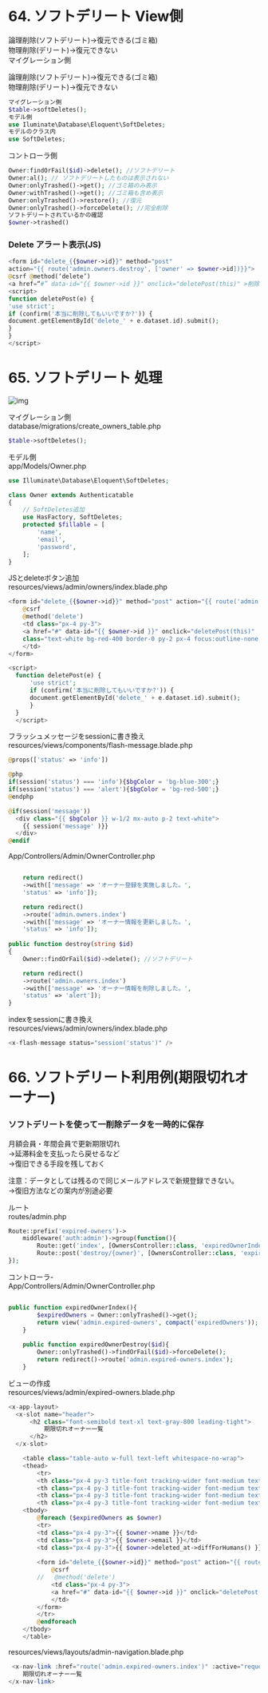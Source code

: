 # 64. ソフトデリート View側

論理削除(ソフトデリート)->復元できる(ゴミ箱)  
物理削除(デリート)->復元できない  
マイグレーション側  

論理削除(ソフトデリート)->復元できる(ゴミ箱)  
物理削除(デリート)->復元できない  
```php
マイグレーション側  
$table->softDeletes();  
モデル側  
use Iluminate\Database\Eloquent\SoftDeletes;  
モデルのクラス内  
use SoftDeletes;  
```

コントローラ側  
```php
Owner:findOrFail($id)->delete(); //ソフトデリート  
Owner:al(); // ソフトデリートしたものは表示されない  
Owner:onlyTrashed()->get(); //ゴミ箱のみ表示  
Owner:withTrashed()->get(); //ゴミ箱も含め表示  
Owner:onlyTrashed()->restore(); //復元  
Owner:onlyTrashed()->forceDelete(); //完全削除  
ソフトデリートされているかの確認  
$owner->trashed()  
```

### Delete アラート表示(JS)
```php
<form id="delete_{{$owner->id}}" method="post"
action="{{ route('admin.owners.destroy', ['owner' => $owner->id])}}">
@csrf @method(‘delete’)
<a href=“#” data-id="{{ $owner->id }}" onclick="deletePost(this)" >削除</a>
<script>
function deletePost(e) {
'use strict';
if (confirm('本当に削除してもいいですか?')) {
document.getElementById('delete_' + e.dataset.id).submit();
}
}
</script>
```

# 65. ソフトデリート 処理

![img](public/img/restful.png)

マイグレーション側  
database/migrations/create_owners_table.php  
```php
$table->softDeletes();
```

モデル側  
app/Models/Owner.php
```php
use Illuminate\Database\Eloquent\SoftDeletes;

class Owner extends Authenticatable
{
    // SoftDeletes追加
    use HasFactory, SoftDeletes;
    protected $fillable = [
        'name',
        'email',
        'password',
    ];
}
```
JSとdeleteボタン追加  
resources/views/admin/owners/index.blade.php
```php
<form id="delete_{{$owner->id}}" method="post" action="{{ route('admin.owners.destroy', ['owner' => $owner->id ] )}}">
    @csrf
    @method('delete')
    <td class="px-4 py-3">
    <a href="#" data-id="{{ $owner->id }}" onclick="deletePost(this)" 
    class="text-white bg-red-400 border-0 py-2 px-4 focus:outline-none hover:bg-red-500 rounded ">削除</a>                        
    </td>
</form>

<script>
  function deletePost(e) {
      'use strict';
      if (confirm('本当に削除してもいいですか?')) {
      document.getElementById('delete_' + e.dataset.id).submit();
      }
  }
  </script>
```

フラッシュメッセージをsessionに書き換え  
resources/views/components/flash-message.blade.php
```php
@props(['status' => 'info'])

@php
if(session('status') === 'info'){$bgColor = 'bg-blue-300';}
if(session('status') === 'alert'){$bgColor = 'bg-red-500';}
@endphp

@if(session('message'))
  <div class="{{ $bgColor }} w-1/2 mx-auto p-2 text-white">
    {{ session('message' )}}
  </div>
@endif
```

App/Controllers/Admin/OwnerController.php
```php

    return redirect()
    ->with(['message' => 'オーナー登録を実施しました。',
    'status' => 'info']);

    return redirect()
    ->route('admin.owners.index')
    ->with(['message' => 'オーナー情報を更新しました。',
    'status' => 'info']);
        
public function destroy(string $id)
{
    Owner::findOrFail($id)->delete(); //ソフトデリート

    return redirect()
    ->route('admin.owners.index')
    ->with(['message' => 'オーナー情報を削除しました。',
    'status' => 'alert']);
}
```

indexをsessionに書き換え  
resources/views/admin/owners/index.blade.php
```php
<x-flash-message status="session('status')" />
```


# 66. ソフトデリート利用例(期限切れオーナー)

### ソフトデリートを使って一削除データを一時的に保存
月額会員・年間会員で更新期限切れ  
->延滞料金を支払ったら戻せるなど  
->復旧できる手段を残しておく  

注意：データとしては残るので同じメールアドレスで新規登録できない。  
->復旧方法などの案内が別途必要  

ルート  
routes/admin.php
```php
Route::prefix('expired-owners')->
    middleware('auth:admin')->group(function(){
        Route::get('index', [OwnersController::class, 'expiredOwnerIndex'])->name('expired-owners.index');
        Route::post('destroy/{owner}', [OwnersController::class, 'expiredOwnerDestroy'])->name('expired-owners.destroy');
});
```
コントローラ-    
App/Controllers/Admin/OwnerController.php
```php

public function expiredOwnerIndex(){
        $expiredOwners = Owner::onlyTrashed()->get();
        return view('admin.expired-owners', compact('expiredOwners'));
    }
    
    public function expiredOwnerDestroy($id){
        Owner::onlyTrashed()->findOrFail($id)->forceDelete();
        return redirect()->route('admin.expired-owners.index'); 
    }
```

ビューの作成  
resources/views/admin/expired-owners.blade.php
```php
<x-app-layout>
  <x-slot name="header">
      <h2 class="font-semibold text-xl text-gray-800 leading-tight">
          期限切れオーナー一覧
      </h2>
  </x-slot>

    <table class="table-auto w-full text-left whitespace-no-wrap">
    <thead>
        <tr>
        <th class="px-4 py-3 title-font tracking-wider font-medium text-gray-900 text-sm bg-gray-100 rounded-tl rounded-bl">名前</th>
        <th class="px-4 py-3 title-font tracking-wider font-medium text-gray-900 text-sm bg-gray-100">メールアドレス</th>
        <th class="px-4 py-3 title-font tracking-wider font-medium text-gray-900 text-sm bg-gray-100">期限が切れた日</th>                            
        <th class="px-4 py-3 title-font tracking-wider font-medium text-gray-900 text-sm bg-gray-100 rounded-tr rounded-br"></th></thead>
    <tbody>
        @foreach ($expiredOwners as $owner)
        <tr>
        <td class="px-4 py-3">{{ $owner->name }}</td>
        <td class="px-4 py-3">{{ $owner->email }}</td>
        <td class="px-4 py-3">{{ $owner->deleted_at->diffForHumans() }}</td>
        
        <form id="delete_{{$owner->id}}" method="post" action="{{ route('admin.expired-owners.destroy', ['owner' => $owner->id ] )}}">
            @csrf
        //   @method('delete')
            <td class="px-4 py-3">
            <a href="#" data-id="{{ $owner->id }}" onclick="deletePost(this)" class="text-white bg-red-400 border-0 py-2 px-4 focus:outline-none hover:bg-red-500 rounded ">完全に削除</a>                        
            </td>
        </form>
        </tr>
        @endforeach
    </tbody>
    </table>
```

resources/views/layouts/admin-navigation.blade.php
```php
 <x-nav-link :href="route('admin.expired-owners.index')" :active="request()->routeIs('admin.owners.index')">
    期限切れオーナー一覧
</x-nav-link>
```
